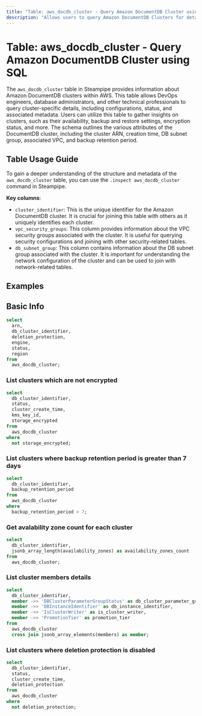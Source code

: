 ```yaml
---
title: "Table: aws_docdb_cluster - Query Amazon DocumentDB Cluster using SQL"
description: "Allows users to query Amazon DocumentDB Clusters for detailed information about their configuration, status, and associated metadata."
---
```


# Table: aws_docdb_cluster - Query Amazon DocumentDB Cluster using SQL

The `aws_docdb_cluster` table in Steampipe provides information about Amazon DocumentDB clusters within AWS. This table allows DevOps engineers, database administrators, and other technical professionals to query cluster-specific details, including configurations, status, and associated metadata. Users can utilize this table to gather insights on clusters, such as their availability, backup and restore settings, encryption status, and more. The schema outlines the various attributes of the DocumentDB cluster, including the cluster ARN, creation time, DB subnet group, associated VPC, and backup retention period.

## Table Usage Guide

To gain a deeper understanding of the structure and metadata of the `aws_docdb_cluster` table, you can use the `.inspect aws_docdb_cluster` command in Steampipe.

**Key columns**:

- `cluster_identifier`: This is the unique identifier for the Amazon DocumentDB cluster. It is crucial for joining this table with others as it uniquely identifies each cluster.
- `vpc_security_groups`: This column provides information about the VPC security groups associated with the cluster. It is useful for querying security configurations and joining with other security-related tables.
- `db_subnet_group`: This column contains information about the DB subnet group associated with the cluster. It is important for understanding the network configuration of the cluster and can be used to join with network-related tables.

## Examples

## Basic Info

```sql
select
  arn,
  db_cluster_identifier,
  deletion_protection,
  engine,
  status,
  region
from
  aws_docdb_cluster;
```

### List clusters which are not encrypted

```sql
select
  db_cluster_identifier,
  status,
  cluster_create_time,
  kms_key_id,
  storage_encrypted
from
  aws_docdb_cluster
where
  not storage_encrypted;
```

### List clusters where backup retention period is greater than 7 days

```sql
select
  db_cluster_identifier,
  backup_retention_period
from
  aws_docdb_cluster
where
  backup_retention_period > 7;
```

### Get avalability zone count for each cluster

```sql
select
  db_cluster_identifier,
  jsonb_array_length(availability_zones) as availability_zones_count
from
  aws_docdb_cluster;
```

### List cluster members details

```sql
select
  db_cluster_identifier,
  member ->> 'DBClusterParameterGroupStatus' as db_cluster_parameter_group_status,
  member ->> 'DBInstanceIdentifier' as db_instance_identifier,
  member ->> 'IsClusterWriter' as is_cluster_writer,
  member ->> 'PromotionTier' as promotion_tier
from
  aws_docdb_cluster
  cross join jsonb_array_elements(members) as member;
```

### List clusters where deletion protection is disabled

```sql
select
  db_cluster_identifier,
  status,
  cluster_create_time,
  deletion_protection
from
  aws_docdb_cluster
where
  not deletion_protection;
```